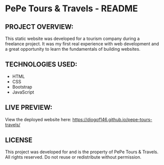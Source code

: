 # PePe Tours & Travels - README

## PROJECT OVERVIEW:
This static website was developed for a tourism company during a freelance project. It was my first real experience with web development and a great opportunity to learn the fundamentals of building websites.

## TECHNOLOGIES USED:
- HTML
- CSS
- Bootstrap
- JavaScript

## LIVE PREVIEW:
View the deployed website here:
https://diogof146.github.io/pepe-tours-travels/

## LICENSE
This project was developed for and is the property of PePe Tours & Travels.
All rights reserved.
Do not reuse or redistribute without permission.
